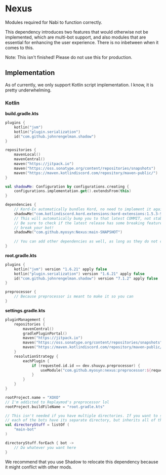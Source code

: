 # Nexus
Modules required for Nabi to function correctly.

This dependency introduces two features that would otherwise not be implemented, which are multi-bot support, and also modules
that are essential for enhancing the user experience. There is no inbetween when it comes to this.

Note: This isn't finished! Please do not use this for production.

## Implementation

As of currently, we only support Kotlin script implementation. I know, it is pretty underwhelming. 

### Kotlin

**build.gradle.kts**

```kotlin
plugins {
    kotlin("jvm")
    kotlin("plugin.serialization")
    id("com.github.johnrengelman.shadow")
}

repositories {
    mavenLocal()
    mavenCentral()
    maven("https://jitpack.io")
    maven("https://oss.sonatype.org/content/repositories/snapshots")
    maven("https://maven.kotlindiscord.com/repository/maven-public/")
}

val shadowMe: Configuration by configurations.creating {
    configurations.implementation.get().extendsFrom(this)
}

dependencies {
    // Kord-Ex automatically bundles Kord, no need to implement it again.
    shadowMe("com.kotlindiscord.kord.extensions:kord-extensions:1.5.3-SNAPSHOT")
    // This will automatically bump you to that latest COMMIT, not stable version.
    // Be sure to check if the latest release has some breaking features that may possibly 
    // break your bot!
    shadowMe("com.github.myosyn:Nexus:main-SNAPSHOT")
    
    // You can add other dependencies as well, as long as they do not conflict
}
```
**root.gradle.kts**
```kotlin
plugins {
    kotlin("jvm") version "1.6.21" apply false
    kotlin("plugin.serialization") version "1.6.21" apply false
    id("com.github.johnrengelman.shadow") version "7.1.2" apply false
}

preprocessor {
    // Because preprocessor is meant to make it so you can 
}

```


**settings.gradle.kts**

```kotlin
pluginManagement {
    repositories {
        mavenCentral()
        gradlePluginPortal()
        maven("https://jitpack.io")
        maven("https://oss.sonatype.org/content/repositories/snapshots")
        maven("https://maven.kotlindiscord.com/repository/maven-public/")
    }
    resolutionStrategy {
        eachPlugin {
            if (requested.id.id == dev.shuuyu.preprocessor) {
                useModule("com.github.myosyn:nexus:preprocessor:${requested.version}")
            }
        }
    }
}

rootProject.name = "XOXO"
// I'm addicted to Replaymod's preprocessor lol
rootProject.buildFileName = "root.gradle.kts"

// This isn't needed if you have multiple directories. If you want to set up multiple bots, you can make it so 
// each of the bots have its separate directory, but inherits all of the main attributes of the main bot.
val directoryStuff = listOf (
    "main-bot"        
)

directoryStuff.forEach { bot ->
    // Do whatever you want here
}
```

We recommend that you use Shadow to relocate this dependency because it might conflict with other mods.